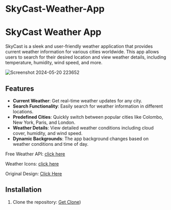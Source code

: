 # SkyCast-Weather-App
# SkyCast Weather App

SkyCast is a sleek and user-friendly weather application that provides current weather information for various cities worldwide. This app allows users to search for their desired location and view weather details, including temperature, humidity, wind speed, and more.

![Screenshot 2024-05-20 223652](https://github.com/LakinduNimesh/SkyCast-Weather-App/assets/149768006/0829b01c-ea08-49e4-b92d-8f33f7a445ab)

## Features

- **Current Weather**: Get real-time weather updates for any city.
- **Search Functionality**: Easily search for weather information in different locations.
- **Predefined Cities**: Quickly switch between popular cities like Colombo, New York, Paris, and London.
- **Weather Details**: View detailed weather conditions including cloud cover, humidity, and wind speed.
- **Dynamic Backgrounds**: The app background changes based on weather conditions and time of day.

Free Weather API:
   [click here](https://www.weatherapi.com)

Weather Icons:
   [click here](https://www.weatherapi.com/docs/#weat.)

Original Design:
   [Click Here](https://dribbble.com/shots/7118235-We...)

## Installation



1. Clone the repository:
    [Get Clone](https://github.com/LakinduNimesh/SkyCast-Weather-App))
